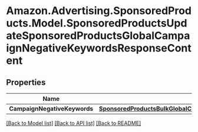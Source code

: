 # Amazon.Advertising.SponsoredProducts.Model.SponsoredProductsUpdateSponsoredProductsGlobalCampaignNegativeKeywordsResponseContent

## Properties

Name | Type | Description | Notes
------------ | ------------- | ------------- | -------------
**CampaignNegativeKeywords** | [**SponsoredProductsBulkGlobalCampaignNegativeKeywordOperationResponse**](SponsoredProductsBulkGlobalCampaignNegativeKeywordOperationResponse.md) |  | 

[[Back to Model list]](../README.md#documentation-for-models) [[Back to API list]](../README.md#documentation-for-api-endpoints) [[Back to README]](../README.md)

